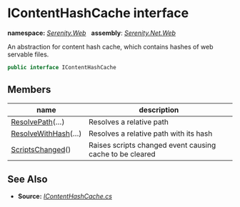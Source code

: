 # IContentHashCache interface
**namespace:** *[Serenity.Web](../README.md#serenity.web-namespace)*   **assembly**: *[Serenity.Net.Web](../README.md)*

An abstraction for content hash cache, which contains hashes of web servable files.

```csharp
public interface IContentHashCache
```

## Members

| name | description |
| --- | --- |
| [ResolvePath](IContentHashCache/ResolvePath.md)(…) | Resolves a relative path |
| [ResolveWithHash](IContentHashCache/ResolveWithHash.md)(…) | Resolves a relative path with its hash |
| [ScriptsChanged](IContentHashCache/ScriptsChanged.md)() | Raises scripts changed event causing cache to be cleared |

## See Also

* **Source:** *[IContentHashCache.cs](https://github.com/serenity-is/Serenity/blob/master/src/Serenity.Net.Web/Mvc/IContentHashCache.cs)*